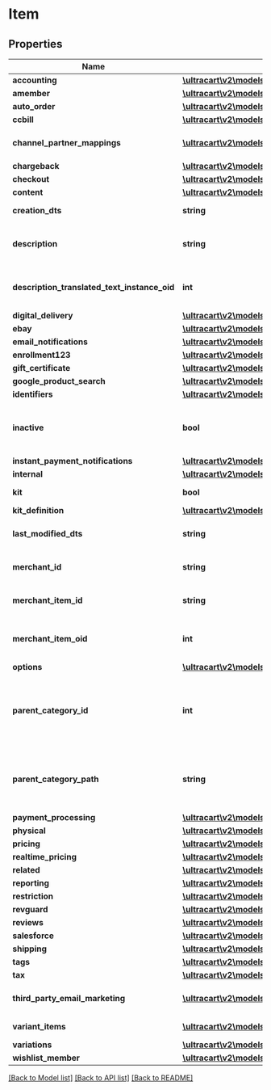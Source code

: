 # Item

## Properties
Name | Type | Description | Notes
------------ | ------------- | ------------- | -------------
**accounting** | [**\ultracart\v2\models\ItemAccounting**](ItemAccounting.md) |  | [optional] 
**amember** | [**\ultracart\v2\models\ItemAmember**](ItemAmember.md) |  | [optional] 
**auto_order** | [**\ultracart\v2\models\ItemAutoOrder**](ItemAutoOrder.md) |  | [optional] 
**ccbill** | [**\ultracart\v2\models\ItemCCBill**](ItemCCBill.md) |  | [optional] 
**channel_partner_mappings** | [**\ultracart\v2\models\ItemChannelPartnerMapping[]**](ItemChannelPartnerMapping.md) | Channel Partner Item Mapping | [optional] 
**chargeback** | [**\ultracart\v2\models\ItemChargeback**](ItemChargeback.md) |  | [optional] 
**checkout** | [**\ultracart\v2\models\ItemCheckout**](ItemCheckout.md) |  | [optional] 
**content** | [**\ultracart\v2\models\ItemContent**](ItemContent.md) |  | [optional] 
**creation_dts** | **string** | Date/time of creation | [optional] 
**description** | **string** | Description of the item up to 500 characters. | [optional] 
**description_translated_text_instance_oid** | **int** | Description translated text instance id | [optional] 
**digital_delivery** | [**\ultracart\v2\models\ItemDigitalDelivery**](ItemDigitalDelivery.md) |  | [optional] 
**ebay** | [**\ultracart\v2\models\ItemEbay**](ItemEbay.md) |  | [optional] 
**email_notifications** | [**\ultracart\v2\models\ItemEmailNotifications**](ItemEmailNotifications.md) |  | [optional] 
**enrollment123** | [**\ultracart\v2\models\ItemEnrollment123**](ItemEnrollment123.md) |  | [optional] 
**gift_certificate** | [**\ultracart\v2\models\ItemGiftCertificate**](ItemGiftCertificate.md) |  | [optional] 
**google_product_search** | [**\ultracart\v2\models\ItemGoogleProductSearch**](ItemGoogleProductSearch.md) |  | [optional] 
**identifiers** | [**\ultracart\v2\models\ItemIdentifiers**](ItemIdentifiers.md) |  | [optional] 
**inactive** | **bool** | True if this item is inactive and can not be purchased | [optional] 
**instant_payment_notifications** | [**\ultracart\v2\models\ItemInstantPaymentNotifications**](ItemInstantPaymentNotifications.md) |  | [optional] 
**internal** | [**\ultracart\v2\models\ItemInternal**](ItemInternal.md) |  | [optional] 
**kit** | **bool** | True if this item is a kit | [optional] 
**kit_definition** | [**\ultracart\v2\models\ItemKitDefinition**](ItemKitDefinition.md) |  | [optional] 
**last_modified_dts** | **string** | Date/time of last modification | [optional] 
**merchant_id** | **string** | UltraCart merchant ID owning item | [optional] 
**merchant_item_id** | **string** | Unique item id assigned to this item | [optional] 
**merchant_item_oid** | **int** | Unique object identifier for this item | [optional] 
**options** | [**\ultracart\v2\models\ItemOption[]**](ItemOption.md) | Options | [optional] 
**parent_category_id** | **int** | Parent category of the item.  Zero indicates the root folder. | [optional] 
**parent_category_path** | **string** | Parent category path.  / indicates the root folder. | [optional] 
**payment_processing** | [**\ultracart\v2\models\ItemPaymentProcessing**](ItemPaymentProcessing.md) |  | [optional] 
**physical** | [**\ultracart\v2\models\ItemPhysical**](ItemPhysical.md) |  | [optional] 
**pricing** | [**\ultracart\v2\models\ItemPricing**](ItemPricing.md) |  | [optional] 
**realtime_pricing** | [**\ultracart\v2\models\ItemRealtimePricing**](ItemRealtimePricing.md) |  | [optional] 
**related** | [**\ultracart\v2\models\ItemRelated**](ItemRelated.md) |  | [optional] 
**reporting** | [**\ultracart\v2\models\ItemReporting**](ItemReporting.md) |  | [optional] 
**restriction** | [**\ultracart\v2\models\ItemRestriction**](ItemRestriction.md) |  | [optional] 
**revguard** | [**\ultracart\v2\models\ItemRevguard**](ItemRevguard.md) |  | [optional] 
**reviews** | [**\ultracart\v2\models\ItemReviews**](ItemReviews.md) |  | [optional] 
**salesforce** | [**\ultracart\v2\models\ItemSalesforce**](ItemSalesforce.md) |  | [optional] 
**shipping** | [**\ultracart\v2\models\ItemShipping**](ItemShipping.md) |  | [optional] 
**tags** | [**\ultracart\v2\models\ItemTags**](ItemTags.md) |  | [optional] 
**tax** | [**\ultracart\v2\models\ItemTax**](ItemTax.md) |  | [optional] 
**third_party_email_marketing** | [**\ultracart\v2\models\ItemThirdPartyEmailMarketing[]**](ItemThirdPartyEmailMarketing.md) | 3rd Party Email Marketing | [optional] 
**variant_items** | [**\ultracart\v2\models\ItemVariantItem[]**](ItemVariantItem.md) | Variant Items | [optional] 
**variations** | [**\ultracart\v2\models\ItemVariation[]**](ItemVariation.md) | Variations | [optional] 
**wishlist_member** | [**\ultracart\v2\models\ItemWishlistMember**](ItemWishlistMember.md) |  | [optional] 

[[Back to Model list]](../README.md#documentation-for-models) [[Back to API list]](../README.md#documentation-for-api-endpoints) [[Back to README]](../README.md)


